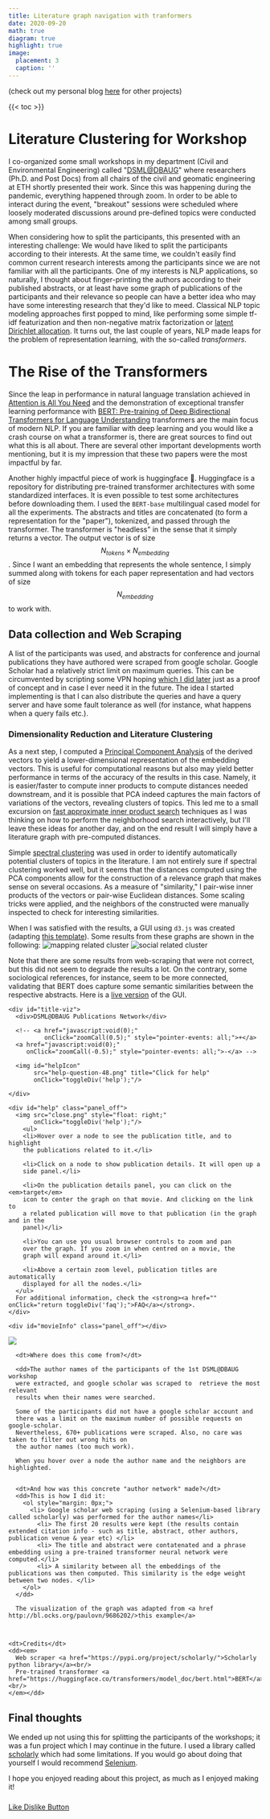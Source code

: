 ```yaml
---
title: Literature graph navigation with tranformers
date: 2020-09-20
math: true
diagram: true
highlight: true
image:
  placement: 3
  caption: ''
---
```


(check out my personal blog [here](https://mylonasc.github.io/2020-09-20-scholarclustering/) for other projects)

{{< toc >}} 

# Literature Clustering for Workshop
I co-organized some small workshops in my department (Civil and Environmental Engineering) called "[DSML@DBAUG](https://chatzi.ibk.ethz.ch/smm-news/2020/10/dsml.html)" where researchers (Ph.D. and Post Docs) from all chairs of the civil and geomatic engineering at ETH shortly presented their work. Since this was happening during the pandemic, everything happened through zoom. In order to be able to interact during the event, "breakout" sessions were scheduled where loosely moderated discussions around pre-defined topics were conducted among small groups. 

When considering how to split the participants, this presented with an interesting challenge: We would have liked to split the participants according to their interests.
At the same time, we couldn't easily find common current research interests among the participants since we are not familiar with all the participants. 
One of my interests is NLP applications, so naturally, I thought about finger-printing the authors according to their published abstracts, or at least have some graph of publications of the participants and their relevance so people can have a better idea who may have some interesting research that they'd like to meed.
Classical NLP topic modeling approaches first popped to mind, like performing some simple tf-idf featurization and then non-negative matrix factorization or [latent Dirichlet allocation](https://scikit-learn.org/stable/modules/generated/sklearn.decomposition.LatentDirichletAllocation.html).
It turns out, the last couple of years, NLP made leaps for the problem of
representation learning, with the so-called *transformers*. 


# The Rise of the Transformers
Since the leap in performance in natural language translation achieved in [Attention is All You Need](https://papers.nips.cc/paper/7181-attention-is-all-you-need) and the 
demonstration of exceptional transfer learning performance with [BERT: Pre-training of Deep Bidirectional Transformers for Language Understanding](https://arxiv.org/abs/1810.04805) 
transformers are the main focus of modern NLP. If you are familiar with deep learning and you would like a crash course on what a transformer is, there are great sources to find out what this is all about. There are several other important developments worth mentioning, but it is my impression that these two papers were the most impactful by far.

Another highly impactful piece of work is huggingface 🤗. Huggingface is a repository for distributing pre-trained transformer architectures with some standardized interfaces. 
It is even possible to test some architectures before downloading them. I used the `BERT-base` multilingual cased model for all the experiments. The abstracts and titles are concatenated (to form a representation for the "paper"), tokenized, and passed through the transformer. The transformer is "headless" in the sense that it simply returns a vector. The 
output vector is of size $$ N_{tokens} \times N_{embedding} $$. 
Since I want an embedding that represents the whole sentence, I simply summed along with tokens for each paper representation and had vectors of size $$ N_{embedding} $$ to work with. 

## Data collection and Web Scraping
A list of the participants was used, and abstracts for conference and journal publications they have authored were scraped from google scholar.
Google Scholar had a relatively strict limit on maximum queries. This can be circumvented by scripting some VPN hoping [which I did later](https://github.com/mylonasc/vpn-swarm-scraper) just as a proof of concept and in case I ever need it in the future. The idea I started implementing is that I can also distribute the queries and have a query server and have some fault tolerance as well (for instance, what happens when a query fails etc.). 


### Dimensionality Reduction and Literature Clustering
As a next step, I computed a [Principal Component Analysis](https://en.wikipedia.org/wiki/Principal_component_analysis) of the derived vectors to yield a lower-dimensional representation of the embedding vectors. This is useful for computational reasons but also may yield better performance in terms of the accuracy of the results in this case. Namely, it is easier/faster to compute inner products to compute distances needed downstream, and it is possible that PCA indeed captures the main factors of variations of the vectors, revealing clusters of topics. This led me to a small excursion on [fast approximate inner product search](https://engineering.fb.com/2017/03/29/data-infrastructure/faiss-a-library-for-efficient-similarity-search/) techniques as I was thinking on how to perform the neighborhood search interactively, but I'll leave these ideas for another day, and on the end result I will simply have a literature graph with pre-computed distances.

Simple [spectral clustering](https://scikit-learn.org/stable/modules/clustering.html#spectral-clustering) was used in order to identify automatically potential clusters of topics in the literature. I am not entirely sure if spectral clustering worked well, but it seems that the distances computed using the PCA components allow for the construction of a relevance graph that makes sense on several occasions. As a measure of "similarity," I pair-wise inner products of the vectors or pair-wise Euclidean distances. Some scaling tricks were applied, and the neighbors of the constructed were manually inspected to check for interesting similarities.

When I was satisfied with the results, a GUI using `d3.js` was created (adapting [this template](http://bl.ocks.org/paulovn/9686202)).
Some results from these graphs are shown in the following:
![mapping related cluster](/litgraph/mapping.png)
![social related cluster](/litgraph/social_political_papers.png)

Note that there are some results from web-scraping that were not correct, but this did not seem to degrade the results a lot. On the contrary, some sociological references, for instance, seem to be more connected, validating that BERT does capture some semantic similarities between the respective abstracts.
Here is a [live version](https://galerkin.hopto.org/authors_visualization/) of the GUI.


<!---<iframe src="https://galerkin.hopto.org/authors_visualization/" width="800" height="640" allowfullscreen="allowfullscreen"></iframe>
 -->

<div id="movieNetwork"></div>
  <div id="sidepanel-viz">

    <div id="title-viz">
      <div>DSML@DBAUG Publications Network</div>

      <!-- <a href="javascript:void(0);" 
              onClick="zoomCall(0.5);" style="pointer-events: all;">+</a>
      <a href="javascript:void(0);" 
         onClick="zoomCall(-0.5);" style="pointer-events: all;">-</a> -->

      <img id="helpIcon" 
           src="help-question-48.png" title="Click for help" 
           onClick="toggleDiv('help');"/> 

    </div>    

    <div id="help" class="panel_off">
      <img src="close.png" style="float: right;" 
           onClick="toggleDiv('help');"/>
        <ul>
        <li>Hover over a node to see the publication title, and to highlight
        the publications related to it.</li>

        <li>Click on a node to show publication details. It will open up a
        side panel.</li>

        <li>On the publication details panel, you can click on the <em>target</em> 
        icon to center the graph on that movie. And clicking on the link to
        a related publication will move to that publication (in the graph and in the
        panel)</li>

        <li>You can use you usual browser controls to zoom and pan
        over the graph. If you zoom in when centred on a movie, the
        graph will expand around it.</li>

        <li>Above a certain zoom level, publication titles are automatically
        displayed for all the nodes.</li>
      </ul>
      For additional information, check the <strong><a href="" onClick="return toggleDiv('faq');">FAQ</a></strong>.
    </div>

    <div id="movieInfo" class="panel_off"></div>
  </div>

  <div id="faq" class="panel_off">
    <div id="close_faq">
      <img src="close.png" onClick="toggleDiv('faq');"/>
    </div>
    <dl>

      <dt>Where does this come from?</dt>

      <dd>The author names of the participants of the 1st DSML@DBAUG workshop 
      were extracted, and google scholar was scraped to  retrieve the most relevant 
      results when their names were searched. 

      Some of the participants did not have a google scholar account and 
      there was a limit on the maximum number of possible requests on google-scholar.
      Nevertheless, 670+ publications were scraped. Also, no care was taken to filter out wrong hits on  
      the author names (too much work). 

      When you hover over a node the author name and the neighbors are highlighted. 


      <dt>And how was this concrete "author network" made?</dt>
      <dd>This is how I did it:
        <ol style="margin: 0px;">
          <li> Google scholar web scraping (using a Selenium-based library called scholarly) was performed for the author names</li>
            <li> The first 20 results were kept (the results contain extended citation info - such as title, abstract, other authors, publication venue & year etc) </li>
            <li> The title and abstract were contatenated and a phrase embedding using a pre-trained transformer neural network were computed.</li>
            <li> A similarity between all the embeddings of the publications was then computed. This similarity is the edge weight between two nodes. </li>
        </ol>
      </dd>

      The visualization of the graph was adapted from <a href http://bl.ocks.org/paulovn/9686202/>this example</a>



    <dt>Credits</dt>
    <dd><em>
      Web scraper <a href="https://pypi.org/project/scholarly/">Scholarly python library</a><br/>
      Pre-trained transformer <a href="https://huggingface.co/transformers/model_doc/bert.html">BERT</a><br/>
    </em></dd>
  </div>


<script>
function D3ok() {

  // Some constants
  var WIDTH = 960 ,
      HEIGHT = 600 ,
      SHOW_THRESHOLD = 2.5;

  // Variables keeping graph state
  var activePublication= undefined;
  var currentOffset = { x : 0, y : 0 };
  var currentZoom = 1.;

  // The D3.js scales
  var xScale = d3.scale.linear()
    .domain([0, WIDTH])
    .range([0, WIDTH]);
  var yScale = d3.scale.linear()
    .domain([0, HEIGHT])
    .range([0, HEIGHT]);
  var zoomScale = d3.scale.linear()
    .domain([0.1,6])
    .range([0.1,6])
    .clamp(false);

/* .......................................................................... */

  // The D3.js force-directed layout
  var force = d3.layout.force()
    .charge(-50)
    .size( [WIDTH, HEIGHT] )
    .linkStrength( function(d,idx) { return d.weight; } );

  // Add to the page the SVG element that will contain the movie network
  var svg = d3.select("#movieNetwork").append("svg:svg")
    .attr('xmlns','https://www.w3.org/2000/svg')
    .attr("width", WIDTH)
    .attr("height", HEIGHT)
    .attr("id","graph")
    .attr("viewBox", "0 0 " + WIDTH + " " + HEIGHT )
    .attr("preserveAspectRatio", "xMidYMid meet");

  // Movie panel: the div into which the movie details info will be written
  movieInfoDiv = d3.select("#movieInfo");

  /* ....................................................................... */

  // Get the current size & offset of the browser's viewport window
  function getViewportSize( w ) {
    var w = w || window;
    if( w.innerWidth != null ) 
      return { w: w.innerWidth, 
	       h: w.innerHeight,
	       x : w.pageXOffset,
	       y : w.pageYOffset };
    var d = w.document;
    if( document.compatMode == "CSS1Compat" )
      return { w: d.documentElement.clientWidth,
	       h: d.documentElement.clientHeight,
	       x: d.documentElement.scrollLeft,
	       y: d.documentElement.scrollTop };
    else
      return { w: d.body.clientWidth, 
	       h: d.body.clientHeight,
	       x: d.body.scrollLeft,
	       y: d.body.scrollTop};
  }



  function getQStringParameterByName(name) {
    var match = RegExp('[?&]' + name + '=([^&]*)').exec(window.location.search);
    return match && decodeURIComponent(match[1].replace(/\+/g, ' '));
  }


  /* Change status of a panel from visible to hidden or viceversa
     id: identifier of the div to change
     status: 'on' or 'off'. If not specified, the panel will toggle status
  */
  toggleDiv = function( id, status ) {
    d = d3.select('div#'+id);
    if( status === undefined )
      status = d.attr('class') == 'panel_on' ? 'off' : 'on';
    d.attr( 'class', 'panel_' + status );
    return false;
  }


  /* Clear all help boxes and select a movie in the network and in the 
     movie details panel
  */
  clearAndSelect = function (id) {
    toggleDiv('faq','off'); 
    toggleDiv('help','off'); 
    selectPublication(id,true);	// we use here the selectPublication() closure
  }


  /* Compose the content for the panel with movie details.
     Parameters: the node data, and the array containing all nodes
  */
  function getPubInfo( n, nodeArray ) {
    info = '';
    info += '<div class=t style="float: right margin-top: 50px">' + n.title + ' </div>';
    info +=
    '<img src="close.png" class="action" style="top: 0px;" title="close panel" onClick="toggleDiv(\'movieInfo\');"/>' +
    '<img src="target-32.png" class="action" style="top: 280px;" title="center graph on movie" onclick="selectPublication('+n.index+',true);"/>';
    info+='<div class=f>'+n.abstract+'</div>';

    info += '<br/></div><div style="clear: both;">'
    
    info += '<div class=f><span class=l>Cluster</span>: <span class=g>' 
           + n.cluster + '</span></div>';
    if( n.author )
      info += '<div class=f><span class=l>Author</span>: <span class=d>' 
           + n.author+ '</span></div>';
    if( n.url )
      info += '<div class=f><span class=l>Url</span>: <span class=c>' 
           + n.url + '</span></div>';
    if( n.year )
      info += '<div class=f><span class=l>Year</span>: ' + n.year + "</div>"
           
          
    if( n.links ) {
      info += '<div class=f><span class=l>Related to</span>: ';
      n.links.forEach( function(idx) {
	info += '[<a href="javascript:void(0);" onclick="selectPublication('  
	     + idx + ',true);">' + nodeArray[idx].label + '</a>]' + '<div>'+nodeArray[idx].title+'</div></br>'
      });
      info += '</div>';
    }
    return info;
  }


  // *************************************************************************

  d3.json(
    //'movie-network-25-7-3.json',
    'authors_visualization/authors_with_affinities.json',
    function(data) {

    // Declare the variables pointing to the node & link arrays
    var nodeArray = data.nodes;
    var linkArray = data.links;

    minLinkWeight = 
      Math.min.apply( null, linkArray.map( function(n) {return n.weight;} ) );
    maxLinkWeight = 
      Math.max.apply( null, linkArray.map( function(n) {return n.weight;} ) );

    // Add the node & link arrays to the layout, and start it
    force
      .nodes(nodeArray)
      .links(linkArray)
      .start();


    // A couple of scales for node radius & edge width
    var node_size = d3.scale.linear()
      .domain([5,10])	// we know score is in this domain
      .range([1,16])
      .clamp(true);
    var edge_width = d3.scale.pow().exponent(8)
      .domain( [minLinkWeight,maxLinkWeight] )
      .range([1,3])
      .clamp(true);


    /* Add drag & zoom behaviours */
    svg.call( d3.behavior.drag()
	      .on("drag",dragmove) );

    svg.call( d3.behavior.zoom()
	      .x(xScale)
	      .y(yScale)
	      .scaleExtent([1, 6])
	      .on("zoom", doZoom) );

    // ------- Create the elements of the layout (links and nodes) ------

    var networkGraph = svg.append('svg:g').attr('class','grpParent');

    // links: simple lines
    var graphLinks = networkGraph.append('svg:g').attr('class','grp gLinks')
      .selectAll("line")
      .data(linkArray, function(d) {return d.source.id+'-'+d.target.id;} )
      .enter().append("line")
      .style('stroke-width', function(d) { return edge_width(d.weight);} )
      .attr("class", "link");

    // nodes: an SVG circle
    var col_array = ['#fff568', '#ffc400', '#ff9800', '#ff6e40', '#f4511e', '#ff5252', '#e53935', '#e57373', '#f48fb1', '#9575cd', '#ba68c8', '#8c9eff', '#90caf9', '#64b5f6', '#d4e157', '#afb42b', '#9ccc65', '#bcaaa4', '#a1887f', '#a67c52', '#cfd8dc', '#90a4ae', '#78909c'];
    var col_array = ['#fff568', '#f4511e', '#ff5252', '#e57373', '#9575cd', '#ba68c8', '#8c9eff', '#90caf9', '#64b5f6', '#d4e157', '#afb42b', '#9ccc65', '#bcaaa4', '#a1887f', '#a67c52', '#cfd8dc', '#90a4ae', '#78909c'];

    var graphNodes = networkGraph.append('svg:g').attr('class','grp gNodes')
      .selectAll("circle")
      .data( nodeArray, function(d){ return d.id; } )
      .enter().append("svg:circle")
      .attr('id', function(d) { return "c" + d.index; } )
      .attr('r', function(d) { return node_size(7 || 3); } )
      .attr('pointer-events', 'all')
      .on("click", function(d) { highlightGraphNode(d,true,this); } )    
      .on("click", function(d) { showMoviePanel(d); } )
      .on("mouseover", function(d) { highlightGraphNode(d,true,this);  } )
      .on("mouseout",  function(d) { highlightGraphNode(d,false,this); } )
      .attr('class', function(d) { return 'node clustercolor'+d.cluster;} );
    console.log(graphNodes)

    // labels: a group with two SVG text: a title and a shadow (as background)
    var graphLabels = networkGraph.append('svg:g').attr('class','grp gLabel')
      .selectAll("g.label")
      .data( nodeArray, function(d){return d.label} )
      .enter().append("svg:g")
      .attr('id', function(d) { return "l" + d.index; } )
      .attr('class','label');
   
    shadows = graphLabels.append('svg:text')
      .attr('x','-2em')
      .attr('y','-.3em')
      .attr('pointer-events', 'none') // they go to the circle beneath
      .attr('id', function(d) { return "lb" + d.index; } )
      .attr('class','nshadow')
      .text( function(d) { return d.label; } );

    labels = graphLabels.append('svg:text')
      .attr('x','-2em')
      .attr('y','-.3em')
      .attr('pointer-events', 'none') // they go to the circle beneath
      .attr('id', function(d) { return "lf" + d.index; } )
      .attr('class','nlabel')
      .text( function(d) { return d.label; } );


    /* --------------------------------------------------------------------- */
    /* Select/unselect a node in the network graph.
       Parameters are: 
       - node: data for the node to be changed,  
       - on: true/false to show/hide the node
    */
    function highlightGraphNode( node, on )
    {
      //if( d3.event.shiftKey ) on = false; // for debugging

      // If we are to activate a movie, and there's already one active,
      // first switch that one off
      if( on && activePublication!== undefined ) {
	highlightGraphNode( nodeArray[activePublication], false );
      }

      // locate the SVG nodes: circle & label group
      circle = d3.select( '#c' + node.index );
      label  = d3.select( '#l' + node.index );

      // activate/deactivate the node itself
      circle
	.classed( 'main', on );
      label
	.classed( 'on', on || currentZoom >= SHOW_THRESHOLD );
      label.selectAll('text')
	.classed( 'main', on );

      // activate all siblings
      Object(node.links).forEach( function(id) {
	d3.select("#c"+id).classed( 'sibling', on );
	label = d3.select('#l'+id);
	label.classed( 'on', on || currentZoom >= SHOW_THRESHOLD );
	label.selectAll('text.nlabel')
	  .classed( 'sibling', on );
      } );

      // set the value for the current active movie
      activePublication= on ? node.index : undefined;
    }


    /* --------------------------------------------------------------------- */
    /* Show the details panel for a publication AND highlight its node in 
       the graph. Also called from outside the d3.json context.
       Parameters:
       - new_idx: index of the movie to show
       - doMoveTo: boolean to indicate if the graph should be centered
         on the publication
    */
    selectPublication = function( new_idx, doMoveTo ) {

      console.log(new_idx);

      // do we want to center the graph on the node?
      doMoveTo = doMoveTo || false;
      if( doMoveTo ) {
	s = getViewportSize();
	width  = s.w<WIDTH ? s.w : WIDTH;
	height = s.h<HEIGHT ? s.h : HEIGHT;
	offset = { x : s.x + width/2  - nodeArray[new_idx].x*currentZoom,
		   y : s.y + height/2 - nodeArray[new_idx].y*currentZoom };
	repositionGraph( offset, undefined, 'move' );
      }
      // Now highlight the graph node and show its movie panel
      highlightGraphNode( nodeArray[new_idx], true );
      showMoviePanel( nodeArray[new_idx] );
    }


    /* --------------------------------------------------------------------- */
    /* Show the movie details panel for a given node
     */
    function showMoviePanel( node ) {
      // Fill it and display the panel
      movieInfoDiv
	.html( getPubInfo(node,nodeArray) )
	.attr("class","panel_on");
    }

	    
    /* --------------------------------------------------------------------- */
    /* Move all graph elements to its new positions. Triggered:
       - on node repositioning (as result of a force-directed iteration)
       - on translations (user is panning)
       - on zoom changes (user is zooming)
       - on explicit node highlight (user clicks in a movie panel link)
       Set also the values keeping track of current offset & zoom values
    */
    function repositionGraph( off, z, mode ) {

      // do we want to do a transition?
      var doTr = (mode == 'move');

      // drag: translate to new offset
      if( off !== undefined &&
	  (off.x != currentOffset.x || off.y != currentOffset.y ) ) {
	g = d3.select('g.grpParent')
	if( doTr )
	  g = g.transition().duration(500);
	g.attr("transform", function(d) { return "translate("+
					  off.x+","+off.y+")" } );
	currentOffset.x = off.x;
	currentOffset.y = off.y;
      }

      // zoom: get new value of zoom
      if( z === undefined ) {
	if( mode != 'tick' )
	  return;	// no zoom, no tick, we don't need to go further
	z = currentZoom;
      }
      else
	currentZoom = z;

      // move edges
      e = doTr ? graphLinks.transition().duration(500) : graphLinks;
      e
	.attr("x1", function(d) { return z*(d.source.x); })
        .attr("y1", function(d) { return z*(d.source.y); })
        .attr("x2", function(d) { return z*(d.target.x); })
        .attr("y2", function(d) { return z*(d.target.y); });

      // move nodes
      n = doTr ? graphNodes.transition().duration(500) : graphNodes;
      n
	.attr("transform", function(d) { return "translate("
					 +z*d.x+","+z*d.y+")" } );
      // move labels
      l = doTr ? graphLabels.transition().duration(500) : graphLabels;
      l
	.attr("transform", function(d) { return "translate("
					 +z*d.x+","+z*d.y+")" } );
    }
           

    /* --------------------------------------------------------------------- */
    /* Perform drag
     */
    function dragmove(d) {
      offset = { x : currentOffset.x + d3.event.dx,
		 y : currentOffset.y + d3.event.dy };
      repositionGraph( offset, undefined, 'drag' );
    }


    /* --------------------------------------------------------------------- */
    /* Perform zoom. We do "semantic zoom", not geometric zoom
     * (i.e. nodes do not change size, but get spread out or stretched
     * together as zoom changes)
     */
    function doZoom( increment ) {
      newZoom = increment === undefined ? d3.event.scale 
					: zoomScale(currentZoom+increment);
      if( currentZoom == newZoom )
	return;	// no zoom change

      // See if we cross the 'show' threshold in either direction
      if( currentZoom<SHOW_THRESHOLD && newZoom>=SHOW_THRESHOLD )
	svg.selectAll("g.label").classed('on',true);
      else if( currentZoom>=SHOW_THRESHOLD && newZoom<SHOW_THRESHOLD )
	svg.selectAll("g.label").classed('on',false);

      // See what is the current graph window size
      s = getViewportSize();
      width  = s.w<WIDTH  ? s.w : WIDTH;
      height = s.h<HEIGHT ? s.h : HEIGHT;

      // Compute the new offset, so that the graph center does not move
      zoomRatio = newZoom/currentZoom;
      newOffset = { x : currentOffset.x*zoomRatio + width/2*(1-zoomRatio),
		    y : currentOffset.y*zoomRatio + height/2*(1-zoomRatio) };

      // Reposition the graph
      repositionGraph( newOffset, newZoom, "zoom" );
    }

    zoomCall = doZoom;	// unused, so far

    /* --------------------------------------------------------------------- */

    /* process events from the force-directed graph */
    force.on("tick", function() {
      repositionGraph(undefined,undefined,'tick');
    });

    /* A small hack to start the graph with a movie pre-selected */
    mid = getQStringParameterByName('id')
    if( mid != null )
      clearAndSelect( mid );
  });

} // end of D3ok()
</script>

<script>
          var head = document.getElementsByTagName('head')[0];
          var script = document.createElement('script');
          script.type = 'text/javascript';
	  script.src = "https://d3js.org/d3.v3.min.js";
          script.addEventListener('load', D3ok, false);
          script.onload = "D3ok();";
	  head.appendChild(script);
</script>



<!---<iframe src="/static/authors_visualization/index.html" width="800" height="640" allowfullscreen="allowfullscreen"></iframe>
-->

## Final thoughts
We ended up not using this for splitting the participants of the workshops; it was a fun project which I may continue in the future. I used a library called [scholarly](https://pypi.org/project/scholarly/) which had some limitations. If you would go about doing that yourself I would recommend [Selenium](https://selenium-python.readthedocs.io/). 

I hope you enjoyed reading about this project, as much as I enjoyed making it! 

<h3></h3><!-- Start BawkBox Code--><script data-sil-id="603555d83c0d090013685d06">var loadWidget = function() { var d = document, w = window, l = window.location,p = l.protocol == "file:" ? "http://" : "//"; if (!w.WS) w.WS = {}; c = w.WS; var m=function(t, o){ var e = d.getElementsByTagName("script"); e=e[e.length-1]; var n = d.createElement(t); if (t=="script") {n.async=true;} for (k in o) n[k] = o[k]; e.parentNode.insertBefore(n, e)}; m("script", { src: p + "bawkbox.com/widget/like-dislike/603555d83c0d090013685d06?page=" +encodeURIComponent(l+''), type: 'text/javascript' }); c.load_net = m; }; if(window.Squarespace){ document.addEventListener('DOMContentLoaded', loadWidget); setTimeOut(function(){ document.addEventListener('DOMContentLoaded', loadWidget); }, 3000) } else { loadWidget() } </script><div class="sil-widget-like-dislike sil-widget" id="sil-widget-603555d83c0d090013685d06"><a href="//bawkbox.com/install/like-dislike">Like Dislike Button</a></div><!-- End BawkBox Code-->
